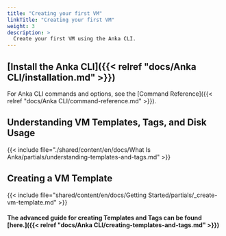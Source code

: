 ```yaml
---
title: "Creating your first VM"
linkTitle: "Creating your first VM"
weight: 3
description: >
  Create your first VM using the Anka CLI.
---
```


## [Install the Anka CLI]({{< relref "docs/Anka CLI/installation.md" >}})

For Anka CLI commands and options, see the [Command Reference]({{< relref "docs/Anka CLI/command-reference.md" >}}).

## Understanding VM Templates, Tags, and Disk Usage

{{< include file="./shared/content/en/docs/What Is Anka/partials/understanding-templates-and-tags.md" >}}

## Creating a VM Template

{{< include file="shared/content/en/docs/Getting Started/partials/_create-vm-template.md" >}}

#### The advanced guide for creating Templates and Tags can be found [here.]({{< relref "docs/Anka CLI/creating-templates-and-tags.md" >}})